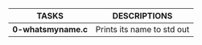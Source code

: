 |**TASKS**			|**DESCRIPTIONS**						|
|-------------------------------|---------------------------------------------------------------|
|**0-whatsmyname.c**		|Prints its name to std out					|

